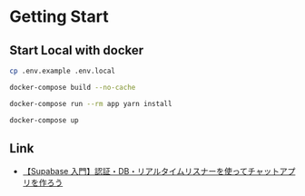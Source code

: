 # Getting Start

## Start Local with docker

```bash
cp .env.example .env.local
```

```bash
docker-compose build --no-cache

docker-compose run --rm app yarn install

docker-compose up
```

## Link

- [【Supabase 入門】認証・DB・リアルタイムリスナーを使ってチャットアプリを作ろう](https://zenn.dev/chot/articles/ddd2844ad3ae61)

